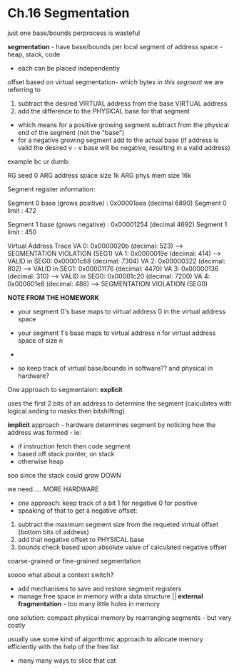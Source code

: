 # Ch.16 Segmentation

just one base/bounds perprocess is wasteful

**segmentation** - have base/bounds per local segment of address space - heap, stack, code
- each can be placed independently

offset based on virtual segmentation- which bytes *in this segment* we are referring to
1. subtract the desired VIRTUAL address from the base VIRTUAL address
2. add the difference to the PHYSICAL base for that segment
- which means for a positive growing segment subtract from the physical end of the segment (not the "base")
- for a negative growing segment add to the actual base (if address is valid the desired v - v base will be negative, resulting in a valid address)

example bc ur dumb:

RG seed 0
ARG address space size 1k
ARG phys mem size 16k

Segment register information:

  Segment 0 base  (grows positive) : 0x00001aea (decimal 6890)
  Segment 0 limit                  : 472

  Segment 1 base  (grows negative) : 0x00001254 (decimal 4692)
  Segment 1 limit                  : 450

Virtual Address Trace
  VA  0: 0x0000020b (decimal:  523) --> SEGMENTATION VIOLATION (SEG1)
  VA  1: 0x0000019e (decimal:  414) --> VALID in SEG0: 0x00001c88 (decimal: 7304)
  VA  2: 0x00000322 (decimal:  802) --> VALID in SEG1: 0x00001176 (decimal: 4470)
  VA  3: 0x00000136 (decimal:  310) --> VALID in SEG0: 0x00001c20 (decimal: 7200)
  VA  4: 0x000001e8 (decimal:  488) --> SEGMENTATION VIOLATION (SEG0)

**NOTE FROM THE HOMEWORK**
- your segment 0's base maps to virtual address 0 in the virtual address space
- your segment 1's base maps to virtual address n for virtual address space of size n
- 

- so keep track of virtual base/bounds in software?? and physical in hardware?

One approach to segmentaion: **explicit**

uses the first 2 bits of an address to determine the segment (calculates with logical anding to masks then bitshifting)

**implicit** approach - 
hardware determines segment by noticing how the address was formed - ie:
- if instruction fetch then code segment
- based off stack pointer, on stack
- otherwise heap

soo since the stack could grow DOWN

we need..... MORE HARDWARE
- one approach: keep track of a bit 1 for negative 0 for positive
- speaking of that to get a negative offset:
1. subtract the maximum segment size from the requeted virtual offset (bottom bits of address) 
2. add that negative offset to PHYSICAL base
3. bounds check based upon absolute value of calculated negative offset

coarse-grained or fine-grained segmentation

soooo what about a context switch?

- add mechanisms to save and restore segment registers
- manage free space in memory with a data structure
||
**external fragmentation** - too many little holes in memory

one solution: compact physical memory by rearranging segments - but very costly

usually use some kind of algorithmic approach to allocate memory efficiently with the help of the free list
- many many ways to slice that cat




